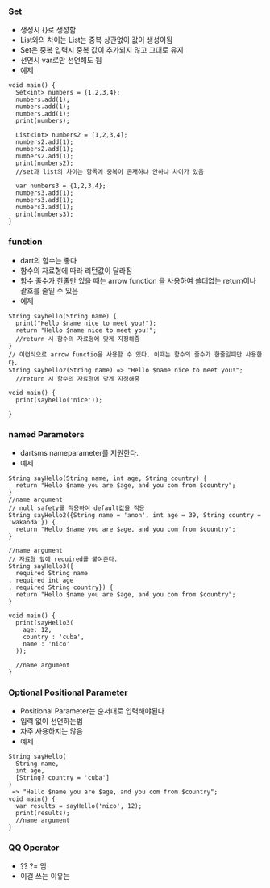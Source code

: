 ### Set
- 생성시 {}로 생성함
- List와의 차이는 List는 중복 상관없이 값이 생성이됨
- Set은 중복 입력시 중복 값이 추가되지 않고 그대로 유지
- 선언시 var로만 선언해도 됨
- 예제
```
void main() {
  Set<int> numbers = {1,2,3,4};
  numbers.add(1);
  numbers.add(1);
  numbers.add(1);
  print(numbers);

  List<int> numbers2 = [1,2,3,4];
  numbers2.add(1);
  numbers2.add(1);
  numbers2.add(1);
  print(numbers2);
  //set과 list의 차이는 항목에 중복이 존재하냐 안하냐 차이가 있음

  var numbers3 = {1,2,3,4};
  numbers3.add(1);
  numbers3.add(1);
  numbers3.add(1);
  print(numbers3);
}
```

### function
- dart의 함수는 좋다
- 함수의 자료형에 따라 리턴값이 달라짐
- 함수 줄수가 한줄만 있을 때는 arrow function 을 사용하여 쓸데없는 return이나 괄호를 줄일 수 있음
- 예제
```
String sayhello(String name) {
  print("Hello $name nice to meet you!");
  return "Hello $name nice to meet you!";
  //return 시 함수의 자료형에 맞게 지정해줌
}
// 이런식으로 arrow functio을 사용할 수 있다. 이때는 함수의 줄수가 한줄일때만 사용한다.
String sayhello2(String name) => "Hello $name nice to meet you!";
  //return 시 함수의 자료형에 맞게 지정해줌

void main() {
  print(sayhello('nice'));
  
}
```

### named Parameters
- dartsms nameparameter를 지원한다.
- 예제
```
String sayHello(String name, int age, String country) {
  return "Hello $name you are $age, and you com from $country";
}
//name argument
// null safety를 적용하여 default값을 적용
String sayHello2({String name = 'anon', int age = 39, String country = 'wakanda'}) {
  return "Hello $name you are $age, and you com from $country";
}

//name argument
// 자료형 앞에 required를 붙여준다.
String sayHello3({
  required String name
, required int age
, required String country}) {
  return "Hello $name you are $age, and you com from $country";
}

void main() {
  print(sayHello3(
    age: 12,
    country : 'cuba',
    name : 'nico'
  ));

  //name argument
}
```

### Optional Positional Parameter
- Positional Parameter는 순서대로 입력해야된다
- 입력 없이 선언하는법
- 자주 사용하지는 않음
- 예제
```
String sayHello(
  String name,
  int age,
  [String? country = 'cuba']
)
 => "Hello $name you are $age, and you com from $country";
void main() {
  var results = sayHello('nico', 12);
  print(results);
  //name argument
}
```

### QQ Operator
- ?? ?= 임
- 이걸 쓰는 이유는 
